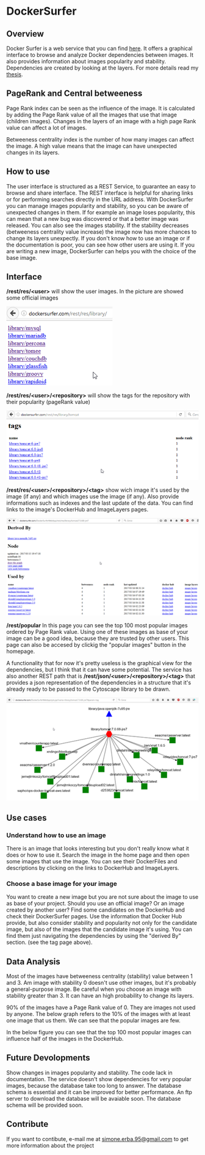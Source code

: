 # DockerSurfer

## Overview

Docker Surfer is a web service that you can find [here](http://dockersurfer.com). It offers a graphical interface to browse and analyze Docker dependencies between images. It also provides information about images popularity and stability. Dependencies are created by looking at the layers. For more details read my [thesis](https://github.com/Simone-Erba/DockerSurfer/blob/master/DockerSurferThesis.pdf).

## PageRank and Central betweeness

Page Rank index can be seen as the influence of the image. It is calculated by adding the Page Rank value of all the images that use that image (children images). Changes in the layers of an image with a high page Rank value can affect a lot of images.

Betweeness centrality index is the number of how many images can affect the image. A high value means that the image can have unexpected changes in its layers. 

## How to use

The user interface is structured as a REST Service, to guarantee an easy to browse and share interface. The REST interface is helpful
for sharing links or for performing searches directly in the URL address.
With DockerSurfer you can manage images popularity and stability, so you can be aware of unexpected changes in them. If for example an image loses popularity, this can mean that a new bug was discovered or that a better image was released. You can also see the images stability. If the stability decreases (betweeness centrality value increase) the image now has more chances to change its layers unexpectly. If you don't know how to use an image or if the documentation is poor, you can see how other users are using it. If you are writing a new image, DockerSurfer can helps you with the choice of the base image.


## Interface


**/rest/res/\<user>** will show the user images. In the picture are showed some official images


![user page](https://github.com/Simone-Erba/DockerSurfer/blob/master/images/user.png)


**/rest/res/\<user>/\<repository>** will show the tags for the repository with their popularity (pageRank value)


![repository page](https://github.com/Simone-Erba/DockerSurfer/blob/master/images/repo.png)


**/rest/res/\<user>/\<repository>/\<tag>** show wich image it's used by the image (if any) and which images use the image (if any). Also provide informations such as indexes and the last update of the data. You can find links to the image's DockerHub and ImageLayers pages.


![tag page](https://github.com/Simone-Erba/DockerSurfer/blob/master/images/tag.png)


**/rest/popular** In this page you can see the top 100 most popular images ordered by Page Rank value. Using one of these images as base of your image can be a good idea, because they are trusted by other users. This page can also be accesed by clickig the "popular images" button
in the homepage.

A functionality that for now it's pretty useless is the graphical view for the dependencies, but I think that it can have some potential. The service has also another REST path that is **/rest/json/\<user>/\<repository>/\<tag>** that provides a json representation of the dependencies in a structure that it's already ready to be passed to the Cytoscape library to be drawn. 


![graph page](https://github.com/Simone-Erba/DockerSurfer/blob/master/images/cyto.png)

## Use cases

### Understand how to use an image

There is an image that looks interesting but you don't really know what it does or how to use it. Search the image in the home page and then open some images that use the image. You can see their DockerFiles and descriptions by clicking on the links to DockerHub and ImageLayers.

### Choose a base image for your image

You want to create a new image but you are not sure about the image to use as base of your project. Should you use an official image? Or an image created by another user? Find some candidates on the DockerHub and check their DockerSurfer pages. Use the information that Docker Hub provide, but also consider stability and popularity not only for the candidate image, but also of the images that the candidate image it's using. You can find them just navigating the dependencies by using the "derived By" section. (see the tag page above).


## Data Analysis

Most of the images have betweeness centrality (stability) value between 1 and 3. Am image with stability 0 doesn't use other images, but it's probably a general-purpose image. Be careful when you choose an image with stability greater than 3. It can have an high probability to change its layers.

90% of the images have a Page Rank value of 0. They are images not used by anyone. The below graph refers to the 10% of the images with at least one image that us them. We can see that the popular images are few. 

In the below figure you can see that the top 100 most popular images can influence half of the images in the DockerHub.

## Future Devolopments

Show changes in images popularity and stability.
The code lack in documentation.
The service doesn't show dependencies for very popular images, because the database take too long to answer.
The database schema is essential and it can be improved for better performance.
An ftp server to download the database will be avaiable soon. The database schema will be provided soon.

## Contribute

If you want to contibute, e-mail me at simone.erba.95@gmail.com to get more information about the project
